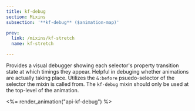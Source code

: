 ```yaml
---
title: kf-debug
section: Mixins
subsection: '**kf-debug** ($animation-map)'

prev:
  link: /mixins/kf-stretch
  name: kf-stretch

---
```

Provides a visual debugger showing each selector's property transition state at which timings they appear. Helpful in debuging whether animations are actually taking place. Utilizes the `&:before` psuedo-selector of the selector the mixin is called from. The `kf-debug` mixin should only be used at the top-level of the animation.

<%= render_animation("api-kf-debug") %>
